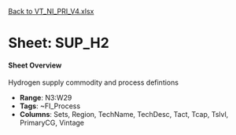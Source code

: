 [Back to VT_NI_PRI_V4.xlsx](README.md)

# Sheet: SUP_H2

#### Sheet Overview

Hydrogen supply commodity and process defintions

- **Range**: N3:W29
- **Tags**: ~FI_Process
- **Columns**: Sets, Region, TechName, TechDesc, Tact, Tcap, Tslvl, PrimaryCG, Vintage

